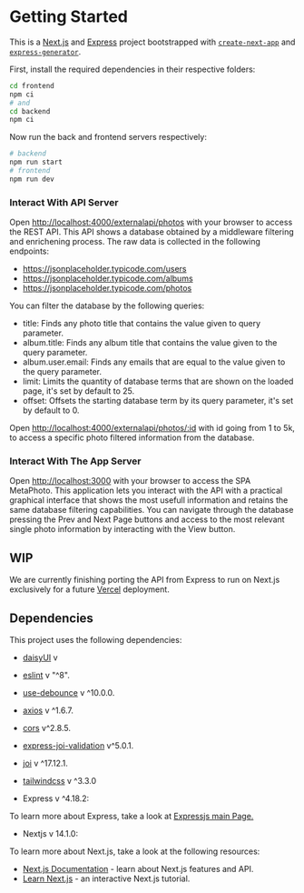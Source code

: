 # Getting Started

This is a [Next.js](https://nextjs.org/) and [Express](https://expressjs.com/) project bootstrapped with [`create-next-app`](https://github.com/vercel/next.js/tree/canary/packages/create-next-app) and [`express-generator`](https://github.com/expressjs/generator).
 


First, install the required dependencies in their respective folders:

```bash
cd frontend
npm ci
# and
cd backend
npm ci
```
Now run the back and frontend servers respectively:

```bash
# backend 
npm run start
# frontend
npm run dev
```	

### Interact With API Server
Open [http://localhost:4000/externalapi/photos](http://localhost:4000/externalapi/photos) with your browser to access the REST API. This API shows a database obtained by a middleware filtering and enrichening process. 
The raw data is collected in the following endpoints:
- https://jsonplaceholder.typicode.com/users
- https://jsonplaceholder.typicode.com/albums
- https://jsonplaceholder.typicode.com/photos

You can filter the database by the following queries:
-  title: 
Finds any photo title that contains the value given to query parameter.
- album.title:
Finds any album title that contains the value given to the query parameter.
- album.user.email:
Finds any emails that are equal to the value given to the query parameter.
- limit:
Limits the quantity of database terms that are shown on the loaded page, it's set by default to 25.
- offset:
Offsets the starting database term by its query parameter, it's set by default to 0.

Open [http://localhost:4000/externalapi/photos/:id](http://localhost:4000/externalapi/photos/1) with id going from 1 to 5k,  to access a specific photo filtered information from the database.

### Interact With The App Server 

Open [http://localhost:3000](http://localhost:3000) with your browser to access the SPA MetaPhoto. This application lets you interact with the API with a practical graphical interface that shows the most usefull information and retains the same database filtering capabilities. You can navigate through the database pressing the Prev and Next Page buttons and access to the most relevant single photo information by interacting with the View button.

## WIP

We are currently finishing porting the API from Express to run on Next.js exclusively for a future [Vercel](https://vercel.com/) deployment.

## Dependencies
This project uses the following dependencies:

* [daisyUI](https://daisyui.com/) v 
 
* [eslint](https://eslint.org/) v "^8".

* [use-debounce](https://www.npmjs.com/package/use-debounce) v ^10.0.0.

* [axios](https://axios-http.com/docs/intro) v ^1.6.7.

* [cors](https://www.npmjs.com/package/cors)  v^2.8.5.

* [express-joi-validation](https://www.npmjs.com/package/express-joi-validation)  v^5.0.1.

* [joi](https://www.npmjs.com/package/joi) v ^17.12.1.

* [tailwindcss](https://tailwindcss.com/) v ^3.3.0



* Express v ^4.18.2:

To learn more about Express, take a look at [Expressjs main Page.](https://expressjs.com/)


 * Nextjs v 14.1.0:

To learn more about Next.js, take a look at the following resources:

- [Next.js Documentation](https://nextjs.org/docs) - learn about Next.js features and API.
- [Learn Next.js](https://nextjs.org/learn) - an interactive Next.js tutorial.





